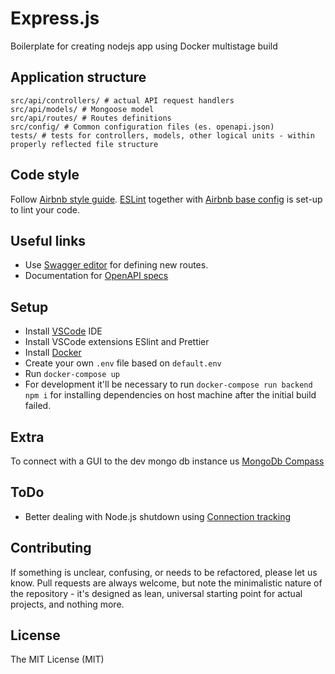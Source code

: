 # Express.js
Boilerplate for creating nodejs app using Docker multistage build

## Application structure

```
src/api/controllers/ # actual API request handlers
src/api/models/ # Mongoose model
src/api/routes/ # Routes definitions
src/config/ # Common configuration files (es. openapi.json)
tests/ # tests for controllers, models, other logical units - within properly reflected file structure
```

## Code style

Follow [Airbnb style guide](https://github.com/airbnb/javascript). [ESLint](http://eslint.org/) together with [Airbnb base config](https://www.npmjs.com/package/eslint-config-airbnb-base) is set-up to lint your code.

## Useful links

- Use [Swagger editor](editor.swagger.io) for defining new routes.
- Documentation for [OpenAPI specs](https://swagger.io/specification)

## Setup

- Install [VSCode](https://code.visualstudio.com/) IDE
- Install VSCode extensions ESlint and Prettier
- Install [Docker](https://docs.docker.com/install/)
- Create your own `.env` file based on `default.env`
- Run `docker-compose up`
- For development it'll be necessary to run `docker-compose run backend npm i` for installing dependencies on host machine after the initial build failed.

## Extra

To connect with a GUI to the dev mongo db instance us [MongoDb Compass](https://www.mongodb.com/download-center/compass)

## ToDo
- Better dealing with Node.js shutdown using [Connection tracking](https://github.com/hunterloftis/stoppable)

## Contributing

If something is unclear, confusing, or needs to be refactored, please let us know. Pull requests are always welcome, but note the minimalistic nature of the repository - it's designed as lean, universal starting point for actual projects, and nothing more.

## License

The MIT License (MIT)
